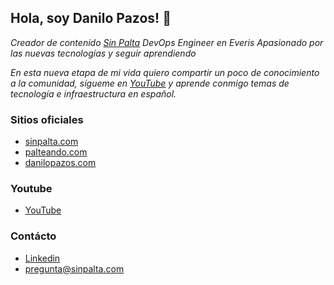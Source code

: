 ## Hola, soy Danilo Pazos! 👋

_Creador de contenido [Sin Palta](https://sinpalta.com)_
_DevOps Engineer en Everis_
_Apasionado por las nuevas tecnologías y seguir aprendiendo_

_En esta nueva etapa de mi vida quiero compartir un poco de conocimiento a la comunidad,_
_sígueme en [YouTube]() y aprende conmigo temas de tecnología e infraestructura en español._

### Sitios oficiales
- [sinpalta.com](https://sinpalta.com)
- [palteando.com](https://palteando.com)
- [danilopazos.com](https://danilopazos.com)

### Youtube
- [YouTube](https://www.youtube.com/channel/UCKxyUPyt6jmbwJFtNh6s0Zg)

### Contácto
- [Linkedin](https://www.linkedin.com/in/danilopazos/)
- pregunta@sinpalta.com
